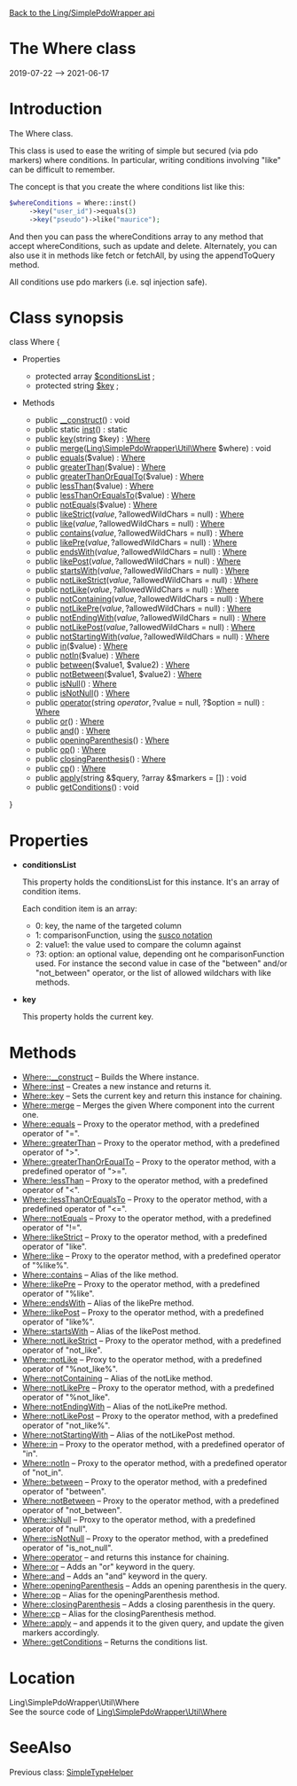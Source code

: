 [Back to the Ling/SimplePdoWrapper api](https://github.com/lingtalfi/SimplePdoWrapper/blob/master/doc/api/Ling/SimplePdoWrapper.md)



The Where class
================
2019-07-22 --> 2021-06-17






Introduction
============

The Where class.

This class is used to ease the writing of simple but secured (via pdo markers) where conditions.
In particular, writing conditions involving "like" can be difficult to remember.

The concept is that you create the where conditions list like this:

```php
$whereConditions = Where::inst()
     ->key("user_id")->equals(3)
     ->key("pseudo")->like("maurice");
```

And then you can pass the whereConditions array to any method that accept whereConditions, such as update and delete.
Alternately, you can also use it in methods like fetch or fetchAll, by using the appendToQuery method.


All conditions use pdo markers (i.e. sql injection safe).



Class synopsis
==============


class <span class="pl-k">Where</span>  {

- Properties
    - protected array [$conditionsList](#property-conditionsList) ;
    - protected string [$key](#property-key) ;

- Methods
    - public [__construct](https://github.com/lingtalfi/SimplePdoWrapper/blob/master/doc/api/Ling/SimplePdoWrapper/Util/Where/__construct.md)() : void
    - public static [inst](https://github.com/lingtalfi/SimplePdoWrapper/blob/master/doc/api/Ling/SimplePdoWrapper/Util/Where/inst.md)() : static
    - public [key](https://github.com/lingtalfi/SimplePdoWrapper/blob/master/doc/api/Ling/SimplePdoWrapper/Util/Where/key.md)(string $key) : [Where](https://github.com/lingtalfi/SimplePdoWrapper/blob/master/doc/api/Ling/SimplePdoWrapper/Util/Where.md)
    - public [merge](https://github.com/lingtalfi/SimplePdoWrapper/blob/master/doc/api/Ling/SimplePdoWrapper/Util/Where/merge.md)([Ling\SimplePdoWrapper\Util\Where](https://github.com/lingtalfi/SimplePdoWrapper/blob/master/doc/api/Ling/SimplePdoWrapper/Util/Where.md) $where) : void
    - public [equals](https://github.com/lingtalfi/SimplePdoWrapper/blob/master/doc/api/Ling/SimplePdoWrapper/Util/Where/equals.md)($value) : [Where](https://github.com/lingtalfi/SimplePdoWrapper/blob/master/doc/api/Ling/SimplePdoWrapper/Util/Where.md)
    - public [greaterThan](https://github.com/lingtalfi/SimplePdoWrapper/blob/master/doc/api/Ling/SimplePdoWrapper/Util/Where/greaterThan.md)($value) : [Where](https://github.com/lingtalfi/SimplePdoWrapper/blob/master/doc/api/Ling/SimplePdoWrapper/Util/Where.md)
    - public [greaterThanOrEqualTo](https://github.com/lingtalfi/SimplePdoWrapper/blob/master/doc/api/Ling/SimplePdoWrapper/Util/Where/greaterThanOrEqualTo.md)($value) : [Where](https://github.com/lingtalfi/SimplePdoWrapper/blob/master/doc/api/Ling/SimplePdoWrapper/Util/Where.md)
    - public [lessThan](https://github.com/lingtalfi/SimplePdoWrapper/blob/master/doc/api/Ling/SimplePdoWrapper/Util/Where/lessThan.md)($value) : [Where](https://github.com/lingtalfi/SimplePdoWrapper/blob/master/doc/api/Ling/SimplePdoWrapper/Util/Where.md)
    - public [lessThanOrEqualsTo](https://github.com/lingtalfi/SimplePdoWrapper/blob/master/doc/api/Ling/SimplePdoWrapper/Util/Where/lessThanOrEqualsTo.md)($value) : [Where](https://github.com/lingtalfi/SimplePdoWrapper/blob/master/doc/api/Ling/SimplePdoWrapper/Util/Where.md)
    - public [notEquals](https://github.com/lingtalfi/SimplePdoWrapper/blob/master/doc/api/Ling/SimplePdoWrapper/Util/Where/notEquals.md)($value) : [Where](https://github.com/lingtalfi/SimplePdoWrapper/blob/master/doc/api/Ling/SimplePdoWrapper/Util/Where.md)
    - public [likeStrict](https://github.com/lingtalfi/SimplePdoWrapper/blob/master/doc/api/Ling/SimplePdoWrapper/Util/Where/likeStrict.md)($value, ?$allowedWildChars = null) : [Where](https://github.com/lingtalfi/SimplePdoWrapper/blob/master/doc/api/Ling/SimplePdoWrapper/Util/Where.md)
    - public [like](https://github.com/lingtalfi/SimplePdoWrapper/blob/master/doc/api/Ling/SimplePdoWrapper/Util/Where/like.md)($value, ?$allowedWildChars = null) : [Where](https://github.com/lingtalfi/SimplePdoWrapper/blob/master/doc/api/Ling/SimplePdoWrapper/Util/Where.md)
    - public [contains](https://github.com/lingtalfi/SimplePdoWrapper/blob/master/doc/api/Ling/SimplePdoWrapper/Util/Where/contains.md)($value, ?$allowedWildChars = null) : [Where](https://github.com/lingtalfi/SimplePdoWrapper/blob/master/doc/api/Ling/SimplePdoWrapper/Util/Where.md)
    - public [likePre](https://github.com/lingtalfi/SimplePdoWrapper/blob/master/doc/api/Ling/SimplePdoWrapper/Util/Where/likePre.md)($value, ?$allowedWildChars = null) : [Where](https://github.com/lingtalfi/SimplePdoWrapper/blob/master/doc/api/Ling/SimplePdoWrapper/Util/Where.md)
    - public [endsWith](https://github.com/lingtalfi/SimplePdoWrapper/blob/master/doc/api/Ling/SimplePdoWrapper/Util/Where/endsWith.md)($value, ?$allowedWildChars = null) : [Where](https://github.com/lingtalfi/SimplePdoWrapper/blob/master/doc/api/Ling/SimplePdoWrapper/Util/Where.md)
    - public [likePost](https://github.com/lingtalfi/SimplePdoWrapper/blob/master/doc/api/Ling/SimplePdoWrapper/Util/Where/likePost.md)($value, ?$allowedWildChars = null) : [Where](https://github.com/lingtalfi/SimplePdoWrapper/blob/master/doc/api/Ling/SimplePdoWrapper/Util/Where.md)
    - public [startsWith](https://github.com/lingtalfi/SimplePdoWrapper/blob/master/doc/api/Ling/SimplePdoWrapper/Util/Where/startsWith.md)($value, ?$allowedWildChars = null) : [Where](https://github.com/lingtalfi/SimplePdoWrapper/blob/master/doc/api/Ling/SimplePdoWrapper/Util/Where.md)
    - public [notLikeStrict](https://github.com/lingtalfi/SimplePdoWrapper/blob/master/doc/api/Ling/SimplePdoWrapper/Util/Where/notLikeStrict.md)($value, ?$allowedWildChars = null) : [Where](https://github.com/lingtalfi/SimplePdoWrapper/blob/master/doc/api/Ling/SimplePdoWrapper/Util/Where.md)
    - public [notLike](https://github.com/lingtalfi/SimplePdoWrapper/blob/master/doc/api/Ling/SimplePdoWrapper/Util/Where/notLike.md)($value, ?$allowedWildChars = null) : [Where](https://github.com/lingtalfi/SimplePdoWrapper/blob/master/doc/api/Ling/SimplePdoWrapper/Util/Where.md)
    - public [notContaining](https://github.com/lingtalfi/SimplePdoWrapper/blob/master/doc/api/Ling/SimplePdoWrapper/Util/Where/notContaining.md)($value, ?$allowedWildChars = null) : [Where](https://github.com/lingtalfi/SimplePdoWrapper/blob/master/doc/api/Ling/SimplePdoWrapper/Util/Where.md)
    - public [notLikePre](https://github.com/lingtalfi/SimplePdoWrapper/blob/master/doc/api/Ling/SimplePdoWrapper/Util/Where/notLikePre.md)($value, ?$allowedWildChars = null) : [Where](https://github.com/lingtalfi/SimplePdoWrapper/blob/master/doc/api/Ling/SimplePdoWrapper/Util/Where.md)
    - public [notEndingWith](https://github.com/lingtalfi/SimplePdoWrapper/blob/master/doc/api/Ling/SimplePdoWrapper/Util/Where/notEndingWith.md)($value, ?$allowedWildChars = null) : [Where](https://github.com/lingtalfi/SimplePdoWrapper/blob/master/doc/api/Ling/SimplePdoWrapper/Util/Where.md)
    - public [notLikePost](https://github.com/lingtalfi/SimplePdoWrapper/blob/master/doc/api/Ling/SimplePdoWrapper/Util/Where/notLikePost.md)($value, ?$allowedWildChars = null) : [Where](https://github.com/lingtalfi/SimplePdoWrapper/blob/master/doc/api/Ling/SimplePdoWrapper/Util/Where.md)
    - public [notStartingWith](https://github.com/lingtalfi/SimplePdoWrapper/blob/master/doc/api/Ling/SimplePdoWrapper/Util/Where/notStartingWith.md)($value, ?$allowedWildChars = null) : [Where](https://github.com/lingtalfi/SimplePdoWrapper/blob/master/doc/api/Ling/SimplePdoWrapper/Util/Where.md)
    - public [in](https://github.com/lingtalfi/SimplePdoWrapper/blob/master/doc/api/Ling/SimplePdoWrapper/Util/Where/in.md)($value) : [Where](https://github.com/lingtalfi/SimplePdoWrapper/blob/master/doc/api/Ling/SimplePdoWrapper/Util/Where.md)
    - public [notIn](https://github.com/lingtalfi/SimplePdoWrapper/blob/master/doc/api/Ling/SimplePdoWrapper/Util/Where/notIn.md)($value) : [Where](https://github.com/lingtalfi/SimplePdoWrapper/blob/master/doc/api/Ling/SimplePdoWrapper/Util/Where.md)
    - public [between](https://github.com/lingtalfi/SimplePdoWrapper/blob/master/doc/api/Ling/SimplePdoWrapper/Util/Where/between.md)($value1, $value2) : [Where](https://github.com/lingtalfi/SimplePdoWrapper/blob/master/doc/api/Ling/SimplePdoWrapper/Util/Where.md)
    - public [notBetween](https://github.com/lingtalfi/SimplePdoWrapper/blob/master/doc/api/Ling/SimplePdoWrapper/Util/Where/notBetween.md)($value1, $value2) : [Where](https://github.com/lingtalfi/SimplePdoWrapper/blob/master/doc/api/Ling/SimplePdoWrapper/Util/Where.md)
    - public [isNull](https://github.com/lingtalfi/SimplePdoWrapper/blob/master/doc/api/Ling/SimplePdoWrapper/Util/Where/isNull.md)() : [Where](https://github.com/lingtalfi/SimplePdoWrapper/blob/master/doc/api/Ling/SimplePdoWrapper/Util/Where.md)
    - public [isNotNull](https://github.com/lingtalfi/SimplePdoWrapper/blob/master/doc/api/Ling/SimplePdoWrapper/Util/Where/isNotNull.md)() : [Where](https://github.com/lingtalfi/SimplePdoWrapper/blob/master/doc/api/Ling/SimplePdoWrapper/Util/Where.md)
    - public [operator](https://github.com/lingtalfi/SimplePdoWrapper/blob/master/doc/api/Ling/SimplePdoWrapper/Util/Where/operator.md)(string $operator, ?$value = null, ?$option = null) : [Where](https://github.com/lingtalfi/SimplePdoWrapper/blob/master/doc/api/Ling/SimplePdoWrapper/Util/Where.md)
    - public [or](https://github.com/lingtalfi/SimplePdoWrapper/blob/master/doc/api/Ling/SimplePdoWrapper/Util/Where/or.md)() : [Where](https://github.com/lingtalfi/SimplePdoWrapper/blob/master/doc/api/Ling/SimplePdoWrapper/Util/Where.md)
    - public [and](https://github.com/lingtalfi/SimplePdoWrapper/blob/master/doc/api/Ling/SimplePdoWrapper/Util/Where/and.md)() : [Where](https://github.com/lingtalfi/SimplePdoWrapper/blob/master/doc/api/Ling/SimplePdoWrapper/Util/Where.md)
    - public [openingParenthesis](https://github.com/lingtalfi/SimplePdoWrapper/blob/master/doc/api/Ling/SimplePdoWrapper/Util/Where/openingParenthesis.md)() : [Where](https://github.com/lingtalfi/SimplePdoWrapper/blob/master/doc/api/Ling/SimplePdoWrapper/Util/Where.md)
    - public [op](https://github.com/lingtalfi/SimplePdoWrapper/blob/master/doc/api/Ling/SimplePdoWrapper/Util/Where/op.md)() : [Where](https://github.com/lingtalfi/SimplePdoWrapper/blob/master/doc/api/Ling/SimplePdoWrapper/Util/Where.md)
    - public [closingParenthesis](https://github.com/lingtalfi/SimplePdoWrapper/blob/master/doc/api/Ling/SimplePdoWrapper/Util/Where/closingParenthesis.md)() : [Where](https://github.com/lingtalfi/SimplePdoWrapper/blob/master/doc/api/Ling/SimplePdoWrapper/Util/Where.md)
    - public [cp](https://github.com/lingtalfi/SimplePdoWrapper/blob/master/doc/api/Ling/SimplePdoWrapper/Util/Where/cp.md)() : [Where](https://github.com/lingtalfi/SimplePdoWrapper/blob/master/doc/api/Ling/SimplePdoWrapper/Util/Where.md)
    - public [apply](https://github.com/lingtalfi/SimplePdoWrapper/blob/master/doc/api/Ling/SimplePdoWrapper/Util/Where/apply.md)(string &$query, ?array &$markers = []) : void
    - public [getConditions](https://github.com/lingtalfi/SimplePdoWrapper/blob/master/doc/api/Ling/SimplePdoWrapper/Util/Where/getConditions.md)() : void

}




Properties
=============

- <span id="property-conditionsList"><b>conditionsList</b></span>

    This property holds the conditionsList for this instance.
    It's an array of condition items.
    
    Each condition item is an array:
    - 0: key, the name of the targeted column
    - 1: comparisonFunction, using the [susco notation](https://github.com/lingtalfi/NotationFan/blob/master/sql-unofficial-standard-comparison-operators.md)
    - 2: value1: the value used to compare the column against
    - ?3: option: an optional value, depending ont he comparisonFunction used.
         For instance the second value in case of the "between" and/or "not_between" operator, or the list of allowed wildchars with like methods.
    
    

- <span id="property-key"><b>key</b></span>

    This property holds the current key.
    
    



Methods
==============

- [Where::__construct](https://github.com/lingtalfi/SimplePdoWrapper/blob/master/doc/api/Ling/SimplePdoWrapper/Util/Where/__construct.md) &ndash; Builds the Where instance.
- [Where::inst](https://github.com/lingtalfi/SimplePdoWrapper/blob/master/doc/api/Ling/SimplePdoWrapper/Util/Where/inst.md) &ndash; Creates a new instance and returns it.
- [Where::key](https://github.com/lingtalfi/SimplePdoWrapper/blob/master/doc/api/Ling/SimplePdoWrapper/Util/Where/key.md) &ndash; Sets the current key and return this instance for chaining.
- [Where::merge](https://github.com/lingtalfi/SimplePdoWrapper/blob/master/doc/api/Ling/SimplePdoWrapper/Util/Where/merge.md) &ndash; Merges the given Where component into the current one.
- [Where::equals](https://github.com/lingtalfi/SimplePdoWrapper/blob/master/doc/api/Ling/SimplePdoWrapper/Util/Where/equals.md) &ndash; Proxy to the operator method, with a predefined operator of "=".
- [Where::greaterThan](https://github.com/lingtalfi/SimplePdoWrapper/blob/master/doc/api/Ling/SimplePdoWrapper/Util/Where/greaterThan.md) &ndash; Proxy to the operator method, with a predefined operator of ">".
- [Where::greaterThanOrEqualTo](https://github.com/lingtalfi/SimplePdoWrapper/blob/master/doc/api/Ling/SimplePdoWrapper/Util/Where/greaterThanOrEqualTo.md) &ndash; Proxy to the operator method, with a predefined operator of ">=".
- [Where::lessThan](https://github.com/lingtalfi/SimplePdoWrapper/blob/master/doc/api/Ling/SimplePdoWrapper/Util/Where/lessThan.md) &ndash; Proxy to the operator method, with a predefined operator of "<".
- [Where::lessThanOrEqualsTo](https://github.com/lingtalfi/SimplePdoWrapper/blob/master/doc/api/Ling/SimplePdoWrapper/Util/Where/lessThanOrEqualsTo.md) &ndash; Proxy to the operator method, with a predefined operator of "<=".
- [Where::notEquals](https://github.com/lingtalfi/SimplePdoWrapper/blob/master/doc/api/Ling/SimplePdoWrapper/Util/Where/notEquals.md) &ndash; Proxy to the operator method, with a predefined operator of "!=".
- [Where::likeStrict](https://github.com/lingtalfi/SimplePdoWrapper/blob/master/doc/api/Ling/SimplePdoWrapper/Util/Where/likeStrict.md) &ndash; Proxy to the operator method, with a predefined operator of "like".
- [Where::like](https://github.com/lingtalfi/SimplePdoWrapper/blob/master/doc/api/Ling/SimplePdoWrapper/Util/Where/like.md) &ndash; Proxy to the operator method, with a predefined operator of "%like%".
- [Where::contains](https://github.com/lingtalfi/SimplePdoWrapper/blob/master/doc/api/Ling/SimplePdoWrapper/Util/Where/contains.md) &ndash; Alias of the like method.
- [Where::likePre](https://github.com/lingtalfi/SimplePdoWrapper/blob/master/doc/api/Ling/SimplePdoWrapper/Util/Where/likePre.md) &ndash; Proxy to the operator method, with a predefined operator of "%like".
- [Where::endsWith](https://github.com/lingtalfi/SimplePdoWrapper/blob/master/doc/api/Ling/SimplePdoWrapper/Util/Where/endsWith.md) &ndash; Alias of the likePre method.
- [Where::likePost](https://github.com/lingtalfi/SimplePdoWrapper/blob/master/doc/api/Ling/SimplePdoWrapper/Util/Where/likePost.md) &ndash; Proxy to the operator method, with a predefined operator of "like%".
- [Where::startsWith](https://github.com/lingtalfi/SimplePdoWrapper/blob/master/doc/api/Ling/SimplePdoWrapper/Util/Where/startsWith.md) &ndash; Alias of the likePost method.
- [Where::notLikeStrict](https://github.com/lingtalfi/SimplePdoWrapper/blob/master/doc/api/Ling/SimplePdoWrapper/Util/Where/notLikeStrict.md) &ndash; Proxy to the operator method, with a predefined operator of "not_like".
- [Where::notLike](https://github.com/lingtalfi/SimplePdoWrapper/blob/master/doc/api/Ling/SimplePdoWrapper/Util/Where/notLike.md) &ndash; Proxy to the operator method, with a predefined operator of "%not_like%".
- [Where::notContaining](https://github.com/lingtalfi/SimplePdoWrapper/blob/master/doc/api/Ling/SimplePdoWrapper/Util/Where/notContaining.md) &ndash; Alias of the notLike method.
- [Where::notLikePre](https://github.com/lingtalfi/SimplePdoWrapper/blob/master/doc/api/Ling/SimplePdoWrapper/Util/Where/notLikePre.md) &ndash; Proxy to the operator method, with a predefined operator of "%not_like".
- [Where::notEndingWith](https://github.com/lingtalfi/SimplePdoWrapper/blob/master/doc/api/Ling/SimplePdoWrapper/Util/Where/notEndingWith.md) &ndash; Alias of the notLikePre method.
- [Where::notLikePost](https://github.com/lingtalfi/SimplePdoWrapper/blob/master/doc/api/Ling/SimplePdoWrapper/Util/Where/notLikePost.md) &ndash; Proxy to the operator method, with a predefined operator of "not_like%".
- [Where::notStartingWith](https://github.com/lingtalfi/SimplePdoWrapper/blob/master/doc/api/Ling/SimplePdoWrapper/Util/Where/notStartingWith.md) &ndash; Alias of the notLikePost method.
- [Where::in](https://github.com/lingtalfi/SimplePdoWrapper/blob/master/doc/api/Ling/SimplePdoWrapper/Util/Where/in.md) &ndash; Proxy to the operator method, with a predefined operator of "in".
- [Where::notIn](https://github.com/lingtalfi/SimplePdoWrapper/blob/master/doc/api/Ling/SimplePdoWrapper/Util/Where/notIn.md) &ndash; Proxy to the operator method, with a predefined operator of "not_in".
- [Where::between](https://github.com/lingtalfi/SimplePdoWrapper/blob/master/doc/api/Ling/SimplePdoWrapper/Util/Where/between.md) &ndash; Proxy to the operator method, with a predefined operator of "between".
- [Where::notBetween](https://github.com/lingtalfi/SimplePdoWrapper/blob/master/doc/api/Ling/SimplePdoWrapper/Util/Where/notBetween.md) &ndash; Proxy to the operator method, with a predefined operator of "not_between".
- [Where::isNull](https://github.com/lingtalfi/SimplePdoWrapper/blob/master/doc/api/Ling/SimplePdoWrapper/Util/Where/isNull.md) &ndash; Proxy to the operator method, with a predefined operator of "null".
- [Where::isNotNull](https://github.com/lingtalfi/SimplePdoWrapper/blob/master/doc/api/Ling/SimplePdoWrapper/Util/Where/isNotNull.md) &ndash; Proxy to the operator method, with a predefined operator of "is_not_null".
- [Where::operator](https://github.com/lingtalfi/SimplePdoWrapper/blob/master/doc/api/Ling/SimplePdoWrapper/Util/Where/operator.md) &ndash; and returns this instance for chaining.
- [Where::or](https://github.com/lingtalfi/SimplePdoWrapper/blob/master/doc/api/Ling/SimplePdoWrapper/Util/Where/or.md) &ndash; Adds an "or" keyword in the query.
- [Where::and](https://github.com/lingtalfi/SimplePdoWrapper/blob/master/doc/api/Ling/SimplePdoWrapper/Util/Where/and.md) &ndash; Adds an "and" keyword in the query.
- [Where::openingParenthesis](https://github.com/lingtalfi/SimplePdoWrapper/blob/master/doc/api/Ling/SimplePdoWrapper/Util/Where/openingParenthesis.md) &ndash; Adds an opening parenthesis in the query.
- [Where::op](https://github.com/lingtalfi/SimplePdoWrapper/blob/master/doc/api/Ling/SimplePdoWrapper/Util/Where/op.md) &ndash; Alias for the openingParenthesis method.
- [Where::closingParenthesis](https://github.com/lingtalfi/SimplePdoWrapper/blob/master/doc/api/Ling/SimplePdoWrapper/Util/Where/closingParenthesis.md) &ndash; Adds a closing parenthesis in the query.
- [Where::cp](https://github.com/lingtalfi/SimplePdoWrapper/blob/master/doc/api/Ling/SimplePdoWrapper/Util/Where/cp.md) &ndash; Alias for the closingParenthesis method.
- [Where::apply](https://github.com/lingtalfi/SimplePdoWrapper/blob/master/doc/api/Ling/SimplePdoWrapper/Util/Where/apply.md) &ndash; and appends it to the given query, and update the given markers accordingly.
- [Where::getConditions](https://github.com/lingtalfi/SimplePdoWrapper/blob/master/doc/api/Ling/SimplePdoWrapper/Util/Where/getConditions.md) &ndash; Returns the conditions list.





Location
=============
Ling\SimplePdoWrapper\Util\Where<br>
See the source code of [Ling\SimplePdoWrapper\Util\Where](https://github.com/lingtalfi/SimplePdoWrapper/blob/master/Util/Where.php)



SeeAlso
==============
Previous class: [SimpleTypeHelper](https://github.com/lingtalfi/SimplePdoWrapper/blob/master/doc/api/Ling/SimplePdoWrapper/Util/SimpleTypeHelper.md)<br>
